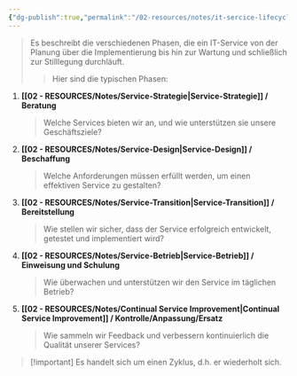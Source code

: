 ```yaml
---
{"dg-publish":true,"permalink":"/02-resources/notes/it-sercice-lifecycle/","tags":["GFN/prüfungsrelevant/AP1","GFN/LF06"]}
---
```


>Es beschreibt die verschiedenen Phasen, die ein IT-Service von der Planung über die Implementierung bis hin zur Wartung und schließlich zur Stilllegung durchläuft. 
>>Hier sind die typischen Phasen:

1. **[[02 - RESOURCES/Notes/Service-Strategie\|Service-Strategie]] / Beratung**
   > Welche Services bieten wir an, und wie unterstützen sie unsere Geschäftsziele?
    
2. **[[02 - RESOURCES/Notes/Service-Design\|Service-Design]] / Beschaffung**
   >Welche Anforderungen müssen erfüllt werden, um einen effektiven Service zu gestalten?
    
3. **[[02 - RESOURCES/Notes/Service-Transition\|Service-Transition]] / Bereitstellung**
   >Wie stellen wir sicher, dass der Service erfolgreich entwickelt, getestet und implementiert wird?
    
4. **[[02 - RESOURCES/Notes/Service-Betrieb\|Service-Betrieb]] / Einweisung und Schulung**
   >Wie überwachen und unterstützen wir den Service im täglichen Betrieb?
    
5. **[[02 - RESOURCES/Notes/Continual Service Improvement\|Continual Service Improvement]] / Kontrolle/Anpassung/Ersatz**
   > Wie sammeln wir Feedback und verbessern kontinuierlich die Qualität unserer Services?


>[!important] Es handelt sich um einen Zyklus, d.h. er wiederholt sich.

<style> .container {font-family: sans-serif; text-align: center;} .button-wrapper button {z-index: 1;height: 40px; width: 100px; margin: 10px;padding: 5px;} .excalidraw .App-menu_top .buttonList { display: flex;} .excalidraw-wrapper { height: 800px; margin: 50px; position: relative;} :root[dir="ltr"] .excalidraw .layer-ui__wrapper .zen-mode-transition.App-menu_bottom--transition-left {transform: none;} </style><script src="https://cdn.jsdelivr.net/npm/react@17/umd/react.production.min.js"></script><script src="https://cdn.jsdelivr.net/npm/react-dom@17/umd/react-dom.production.min.js"></script><script type="text/javascript" src="https://cdn.jsdelivr.net/npm/@excalidraw/excalidraw@0/dist/excalidraw.production.min.js"></script><div id="Drawing_2024-10-20_2102.27.excalidraw.md1"></div><script>(function(){const InitialData={"type":"excalidraw","version":2,"source":"https://github.com/zsviczian/obsidian-excalidraw-plugin/releases/tag/2.5.2","elements":[{"type":"ellipse","version":216,"versionNonce":1980773429,"index":"a0","isDeleted":false,"id":"adg1LoZfA6iXltiLdzV1R","fillStyle":"solid","strokeWidth":2,"strokeStyle":"solid","roughness":1,"opacity":100,"angle":0,"x":-122.23168376540843,"y":-312.6212785893897,"strokeColor":"#846358","backgroundColor":"transparent","width":214,"height":194,"seed":700267227,"groupIds":[],"frameId":null,"roundness":{"type":2},"boundElements":[{"type":"text","id":"F5Pm8LDR"},{"id":"NPDsfmfhBRzdvREPWKgYG","type":"arrow"}],"updated":1729451168715,"link":null,"locked":false},{"type":"text","version":174,"versionNonce":1499731355,"index":"a1","isDeleted":false,"id":"F5Pm8LDR","fillStyle":"solid","strokeWidth":2,"strokeStyle":"solid","roughness":1,"opacity":100,"angle":0,"x":-75.22861142756433,"y":-240.7106363644848,"strokeColor":"#846358","backgroundColor":"transparent","width":119.67300415039062,"height":50,"seed":337345403,"groupIds":[],"frameId":null,"roundness":null,"boundElements":[],"updated":1729451168715,"link":"[[02 - RESOURCES/Notes/Service-Strategie\|Service-Strategie]]","locked":false,"fontSize":20,"fontFamily":5,"text":"📍[[Service-\nStrategie\|Service-\nStrategie]]","rawText":"[[02 - RESOURCES/Notes/Service-Strategie\|Service-Strategie]]","textAlign":"center","verticalAlign":"middle","containerId":"adg1LoZfA6iXltiLdzV1R","originalText":"📍[[02 - RESOURCES/Notes/Service-Strategie\|Service-Strategie]]","autoResize":true,"lineHeight":1.25},{"type":"ellipse","version":188,"versionNonce":1434588827,"index":"a2","isDeleted":false,"id":"pQ6RhyBS8cArmB07QDDA4","fillStyle":"solid","strokeWidth":2,"strokeStyle":"solid","roughness":1,"opacity":100,"angle":0,"x":126.35797514520175,"y":-130.59509561729567,"strokeColor":"#2f9e44","backgroundColor":"transparent","width":214,"height":194,"seed":954373493,"groupIds":[],"frameId":null,"roundness":{"type":2},"boundElements":[{"type":"text","id":"JsyrLWGM"}],"updated":1729451127687,"link":null,"locked":false},{"type":"text","version":156,"versionNonce":1299873595,"index":"a3","isDeleted":false,"id":"JsyrLWGM","fillStyle":"solid","strokeWidth":2,"strokeStyle":"solid","roughness":1,"opacity":100,"angle":0,"x":173.36104748304587,"y":-58.68445339239078,"strokeColor":"#2f9e44","backgroundColor":"transparent","width":119.67300415039062,"height":50,"seed":54140629,"groupIds":[],"frameId":null,"roundness":null,"boundElements":[],"updated":1729451270765,"link":"[[02 - RESOURCES/Notes/Service-Design\|Service-Design]]","locked":false,"fontSize":20,"fontFamily":5,"text":"📍[[Service-\nDesign\|Service-\nDesign]]","rawText":"[[02 - RESOURCES/Notes/Service-Design\|Service-Design]]","textAlign":"center","verticalAlign":"middle","containerId":"pQ6RhyBS8cArmB07QDDA4","originalText":"📍[[02 - RESOURCES/Notes/Service-Design\|Service-Design]]","autoResize":true,"lineHeight":1.25},{"type":"ellipse","version":111,"versionNonce":787773141,"index":"a4","isDeleted":false,"id":"nyM4ihXR-ydvCn-EZiVcr","fillStyle":"solid","strokeWidth":2,"strokeStyle":"solid","roughness":1,"opacity":100,"angle":0,"x":30.024861977614933,"y":97.30215398604696,"strokeColor":"#1971c2","backgroundColor":"transparent","width":214,"height":194,"seed":591149845,"groupIds":[],"frameId":null,"roundness":{"type":2},"boundElements":[{"type":"text","id":"M4LHrscz"}],"updated":1729451134196,"link":null,"locked":false},{"type":"text","version":84,"versionNonce":323540021,"index":"a5","isDeleted":false,"id":"M4LHrscz","fillStyle":"solid","strokeWidth":2,"strokeStyle":"solid","roughness":1,"opacity":100,"angle":0,"x":77.02793431545904,"y":169.21279621095186,"strokeColor":"#1971c2","backgroundColor":"transparent","width":119.67300415039062,"height":50,"seed":1787695221,"groupIds":[],"frameId":null,"roundness":null,"boundElements":[],"updated":1729451134196,"link":"[[02 - RESOURCES/Notes/Service-Transition\|Service-Transition]]","locked":false,"fontSize":20,"fontFamily":5,"text":"📍[[Service-\nTransition\|Service-\nTransition]]","rawText":"[[02 - RESOURCES/Notes/Service-Transition\|Service-Transition]]","textAlign":"center","verticalAlign":"middle","containerId":"nyM4ihXR-ydvCn-EZiVcr","originalText":"📍[[02 - RESOURCES/Notes/Service-Transition\|Service-Transition]]","autoResize":true,"lineHeight":1.25},{"type":"ellipse","version":128,"versionNonce":390965589,"index":"a6","isDeleted":false,"id":"5jjpwu-fk6eAYI8Q8Erdg","fillStyle":"solid","strokeWidth":2,"strokeStyle":"solid","roughness":1,"opacity":100,"angle":0,"x":-252.6400433630797,"y":107.71183457819723,"strokeColor":"#f08c00","backgroundColor":"transparent","width":214,"height":194,"seed":194409653,"groupIds":[],"frameId":null,"roundness":{"type":2},"boundElements":[{"type":"text","id":"DGebd1fp"}],"updated":1729451151195,"link":null,"locked":false},{"type":"text","version":96,"versionNonce":213647995,"index":"a7","isDeleted":false,"id":"DGebd1fp","fillStyle":"solid","strokeWidth":2,"strokeStyle":"solid","roughness":1,"opacity":100,"angle":0,"x":-205.6369710252356,"y":179.62247680310213,"strokeColor":"#f08c00","backgroundColor":"transparent","width":119.67300415039062,"height":50,"seed":1789924885,"groupIds":[],"frameId":null,"roundness":null,"boundElements":[],"updated":1729451151195,"link":"[[02 - RESOURCES/Notes/Service-Betrieb\|Service-Betrieb]]","locked":false,"fontSize":20,"fontFamily":5,"text":"📍[[Service-\nBetrieb\|Service-\nBetrieb]]","rawText":"[[02 - RESOURCES/Notes/Service-Betrieb\|Service-Betrieb]]","textAlign":"center","verticalAlign":"middle","containerId":"5jjpwu-fk6eAYI8Q8Erdg","originalText":"📍[[02 - RESOURCES/Notes/Service-Betrieb\|Service-Betrieb]]","autoResize":true,"lineHeight":1.25},{"type":"ellipse","version":121,"versionNonce":164220699,"index":"a8","isDeleted":false,"id":"c8XTokn_O8fq_y3OLg2NM","fillStyle":"solid","strokeWidth":2,"strokeStyle":"solid","roughness":1,"opacity":100,"angle":0,"x":-354.7683162345914,"y":-124.81397166271975,"strokeColor":"#9c36b5","backgroundColor":"transparent","width":220.4126680119019,"height":195.4250373359782,"seed":915843317,"groupIds":[],"frameId":null,"roundness":{"type":2},"boundElements":[{"type":"text","id":"tLsUoLr5"}],"updated":1729451283078,"link":null,"locked":false},{"type":"text","version":115,"versionNonce":328676283,"index":"a9","isDeleted":false,"id":"tLsUoLr5","fillStyle":"solid","strokeWidth":2,"strokeStyle":"solid","roughness":1,"opacity":100,"angle":0,"x":-315.4095578383525,"y":-64.69463755168286,"strokeColor":"#9c36b5","backgroundColor":"transparent","width":141.83985900878906,"height":75,"seed":1746911829,"groupIds":[],"frameId":null,"roundness":null,"boundElements":[],"updated":1729451283079,"link":"[[02 - RESOURCES/Notes/Continual Service Improvement\|Continual Service Improvement]]","locked":false,"fontSize":20,"fontFamily":5,"text":"📍[[Continual\nService\nImprovement\|Continual\nService\nImprovement]]","rawText":"[[02 - RESOURCES/Notes/Continual Service Improvement\|Continual Service Improvement]]","textAlign":"center","verticalAlign":"middle","containerId":"c8XTokn_O8fq_y3OLg2NM","originalText":"📍[[02 - RESOURCES/Notes/Continual Service Improvement\|Continual Service Improvement]]","autoResize":true,"lineHeight":1.25},{"type":"arrow","version":440,"versionNonce":1427147419,"index":"aB","isDeleted":false,"id":"NPDsfmfhBRzdvREPWKgYG","fillStyle":"solid","strokeWidth":2,"strokeStyle":"solid","roughness":1,"opacity":100,"angle":0,"x":-11.444550357697985,"y":-108.10267690816646,"strokeColor":"#1e1e1e","backgroundColor":"transparent","width":263.4809640387972,"height":223.27358901591333,"seed":611237045,"groupIds":[],"frameId":null,"roundness":{"type":2},"boundElements":[],"updated":1729451270765,"link":null,"locked":false,"startBinding":{"elementId":"adg1LoZfA6iXltiLdzV1R","focus":0.9302052241171878,"gap":10.57442134575004,"fixedPoint":null},"endBinding":{"elementId":"adg1LoZfA6iXltiLdzV1R","focus":-0.8841329497016659,"gap":9.098189452454193,"fixedPoint":null},"lastCommittedPoint":null,"startArrowhead":null,"endArrowhead":"arrow","points":[[0,0],[138.85158896089004,76.11268829860289],[93.62188668720007,221.85284006938167],[-108.83487587122163,221.13490828725963],[-124.62937507790714,78.98441542709115],[-3.4946379491764716,-1.420748946531674]],"elbowed":false}],"appState":{"theme":"dark","viewBackgroundColor":"#ffffff","currentItemStrokeColor":"#846358","currentItemBackgroundColor":"transparent","currentItemFillStyle":"solid","currentItemStrokeWidth":2,"currentItemStrokeStyle":"solid","currentItemRoughness":1,"currentItemOpacity":100,"currentItemFontFamily":5,"currentItemFontSize":20,"currentItemTextAlign":"left","currentItemStartArrowhead":null,"currentItemEndArrowhead":"arrow","currentItemArrowType":"round","scrollX":666.2849384346135,"scrollY":328.7879003661193,"zoom":{"value":1.403472},"currentItemRoundness":"round","gridSize":20,"gridStep":5,"gridModeEnabled":false,"gridColor":{"Bold":"rgba(217, 217, 217, 0.5)","Regular":"rgba(230, 230, 230, 0.5)"},"currentStrokeOptions":null,"frameRendering":{"enabled":true,"clip":true,"name":true,"outline":true},"objectsSnapModeEnabled":false,"activeTool":{"type":"selection","customType":null,"locked":false,"lastActiveTool":null}},"files":{}};InitialData.scrollToContent=true;App=()=>{const e=React.useRef(null),t=React.useRef(null),[n,i]=React.useState({width:void 0,height:void 0});return React.useEffect(()=>{i({width:t.current.getBoundingClientRect().width,height:t.current.getBoundingClientRect().height});const e=()=>{i({width:t.current.getBoundingClientRect().width,height:t.current.getBoundingClientRect().height})};return window.addEventListener("resize",e),()=>window.removeEventListener("resize",e)},[t]),React.createElement(React.Fragment,null,React.createElement("div",{className:"excalidraw-wrapper",ref:t},React.createElement(ExcalidrawLib.Excalidraw,{ref:e,width:n.width,height:n.height,initialData:InitialData,viewModeEnabled:!0,zenModeEnabled:!0,gridModeEnabled:!1})))},excalidrawWrapper=document.getElementById("Drawing_2024-10-20_2102.27.excalidraw.md1");ReactDOM.render(React.createElement(App),excalidrawWrapper);})();</script>